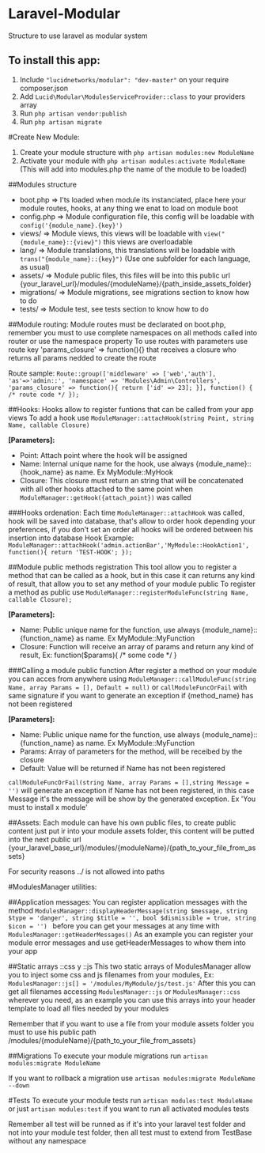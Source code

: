 # Laravel-Modular
Structure to use laravel as modular system

## To install this app:
1. Include ```"lucidnetworks/modular": "dev-master"``` on your require composer.json
2. Add ```Lucid\Modular\ModulesServiceProvider::class``` to your providers array
3. Run ```php artisan vendor:publish```
4. Run ```php artisan migrate```

#Create New Module:
1. Create your module structure with ```php artisan modules:new ModuleName```
2. Activate your module with ```php artisan modules:activate ModuleName``` (This will add into modules.php the name of the module to be loaded)

##Modules structure
 * boot.php => I'ts loaded when module its instanciated, place here your module routes, hooks, at any thing we enat to load on module boot
 * config.php => Module configuration file, this config will be loadable with ```config('{module_name}.{key}')```
 * views/ => Module views, this views will be loadable with ```view("{module_name}::{view}")``` this views are overloadable
 * lang/ => Module translations, this translations will be loadable with ```trans("{module_name}::{key}")``` (Use one subfolder for each language, as usual)
 * assets/ => Module public files, this files will be into this public url {your_laravel_url}/modules/{moduleName}/{path_inside_assets_folder}
 * migrations/ => Module migrations, see migrations section to know how to do
 * tests/ => Module test, see tests section to know how to do

##Module routing:
Module routes must be declarated on boot.php, remember you must to use complete namespaces on all methods called into router or use the namespace property
To use routes with parameters use route key 'params_closure' => function(){} that receives a closure who returns all params nedded to create the route

Route sample: ``` Route::group(['middleware' => ['web','auth'], 'as'=>'admin::', 'namespace' => 'Modules\Admin\Controllers', 
'params_closure' => function(){ return ['id' => 23]; }], function() { /* route code */ }); ```

##Hooks:
Hooks allow to register funtions that can be called from your app views
To add a hook use ```ModuleManager::attachHook(string Point, string Name, callable Closure)```

**[Parameters]:**
* Point: Attach point where the hook will be assigned
* Name: Internal unique name for the hook, use always {module_name}::{hook_name} as name. Ex MyModule::MyHook
* Closure: This closure must return an string that will be concatenated with all other hooks attached to the same point when ```ModuleManager::getHook({attach_point})``` was called

###Hooks ordenation:
Each time ``` ModuleManager::attachHook ``` was called, hook will be saved into database, that's allow to order hook depending your preferences, if you don't set an order all hooks will be ordered between his insertion into database
Hook Example: 
```ModuleManager::attachHook('admin.actionBar','MyModule::HookAction1', function(){ return 'TEST-HOOK'; });```

##Module public methods registration
This tool allow you to register a method that can be called as a hook, but in this case it can returns any kind of result, that allow you to set any method of your module public
To register a method as public use ``` ModuleManager::registerModuleFunc(string Name, callable Closure); ```

**[Parameters]:**
* Name: Public unique name for the function, use always {module_name}::{function_name} as name. Ex MyModule::MyFunction
* Closure: Function will receive an array of params and return any kind of result, Ex: function($params){ /* some code */ }
	
###Calling a module public function
After register a method on your module you can acces from anywhere using
```ModuleManager::callModuleFunc(string Name, array Params = [], Default = null)``` or ```callModuleFuncOrFail``` with same signature if you want to generate an exception if {method_name} has not been registered

**[Parameters]:**
* Name: Public unique name for the function, use always {module_name}::{function_name} as name. Ex MyModule::MyFunction
* Params: Array of parameters for the method, will be receibed by the closure
* Default: Value will be returned if Name has not been registered

```callModuleFuncOrFail(string Name, array Params = [],string Message = '')``` will generate an exception if Name has not been registered, in this case Message it's the message will be show by the generated exception. Ex 'You must to install x module' 
	
##Assets:
Each module can have his own public files, to create public content just put ir into your module assets folder, this content will be putted into the next public url
{your_laravel_base_url}/modules/{moduleName}/{path_to_your_file_from_assets}

For security reasons ../ is not allowed into paths

#ModulesManager utilities:

##Application messages:
You can register application messages with the method ```ModulesManager::displayHeaderMessage(string $message, string $type = 'danger', string $title = '', bool $dismissible = true, string $icon = '') ```
before you can get your messages at any time with  ```ModulesManager::getHeaderMessages()``` As an example you can register your module error messages and use getHeaderMessages to whow them into your app

##Static arrays ::css y ::js
This two static arrays of ModulesManager allow you to inject some css and js filenames from your modules, Ex: ```ModulesManager::js[] = '/modules/MyModule/js/test.js'``` 
After this you can get all filenames accessing ```ModulesManager::js``` or ```ModulesManager::css``` wherever you need, as an example you can use this arrays into your header template to load all files needed by your modules

Remember that if you want to use a file from your module assets folder you must to use his public path /modules/{moduleName}/{path_to_your_file_from_assets}

##Migrations
To execute your module migrations run ```artisan modules:migrate ModuleName```

If you want to rollback a migration use ```artisan modules:migrate ModuleName --down```

#Tests
To execute your module tests run ```artisan modules:test ModuleName``` or just ```artisan modules:test``` if you want to run all activated modules tests

Remember all test will be runned as if it's into your laravel test folder and not into your module test folder, then all test must to extend from TestBase without any namespace
	
	
